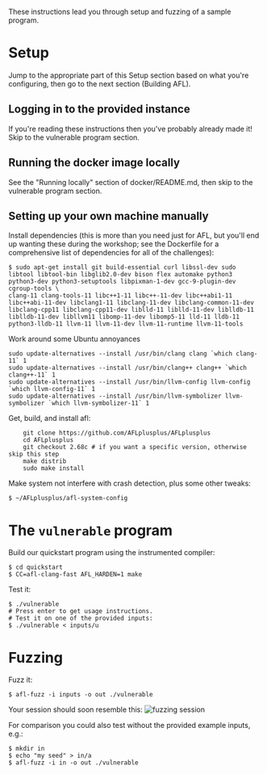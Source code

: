 These instructions lead you through setup and fuzzing of a sample program.

# Setup

Jump to the appropriate part of this Setup section based on what you're configuring, then go to the next section
(Building AFL).

## Logging in to the provided instance

If you're reading these instructions then you've probably already made it! Skip to the vulnerable program section.

## Running the docker image locally

See the "Running locally" section of docker/README.md, then skip to the vulnerable program section.

## Setting up your own machine manually

Install dependencies (this is more than you need just for AFL, but you'll end up wanting these during the workshop; see
the Dockerfile for a comprehensive list of dependencies for all of the challenges):

    $ sudo apt-get install git build-essential curl libssl-dev sudo libtool libtool-bin libglib2.0-dev bison flex automake python3 python3-dev python3-setuptools libpixman-1-dev gcc-9-plugin-dev cgroup-tools \
    clang-11 clang-tools-11 libc++1-11 libc++-11-dev libc++abi1-11 libc++abi-11-dev libclang1-11 libclang-11-dev libclang-common-11-dev libclang-cpp11 libclang-cpp11-dev liblld-11 liblld-11-dev liblldb-11 liblldb-11-dev libllvm11 libomp-11-dev libomp5-11 lld-11 lldb-11 python3-lldb-11 llvm-11 llvm-11-dev llvm-11-runtime llvm-11-tools

Work around some Ubuntu annoyances

    sudo update-alternatives --install /usr/bin/clang clang `which clang-11` 1
    sudo update-alternatives --install /usr/bin/clang++ clang++ `which clang++-11` 1
    sudo update-alternatives --install /usr/bin/llvm-config llvm-config `which llvm-config-11` 1
    sudo update-alternatives --install /usr/bin/llvm-symbolizer llvm-symbolizer `which llvm-symbolizer-11` 1

Get, build, and install afl:

```shell
    git clone https://github.com/AFLplusplus/AFLplusplus
    cd AFLplusplus
    git checkout 2.68c # if you want a specific version, otherwise skip this step
    make distrib
    sudo make install
```

Make system not interfere with crash detection, plus some other tweaks:

    $ ~/AFLplusplus/afl-system-config

# The `vulnerable` program

Build our quickstart program using the instrumented compiler:

    $ cd quickstart
    $ CC=afl-clang-fast AFL_HARDEN=1 make

Test it:

    $ ./vulnerable
    # Press enter to get usage instructions.
    # Test it on one of the provided inputs:
    $ ./vulnerable < inputs/u

# Fuzzing

Fuzz it:

    $ afl-fuzz -i inputs -o out ./vulnerable

Your session should soon resemble this: ![fuzzing session](./afl-screenshot.png)

For comparison you could also test without the provided example inputs, e.g.:

    $ mkdir in
    $ echo "my seed" > in/a
    $ afl-fuzz -i in -o out ./vulnerable
